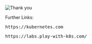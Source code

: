![Thank you](https://imgflip.com/i/4v2pnj)

Further Links:

<pre>https://kubernetes.com</pre>

<pre>https://labs.play-with-k8s.com/</pre>
